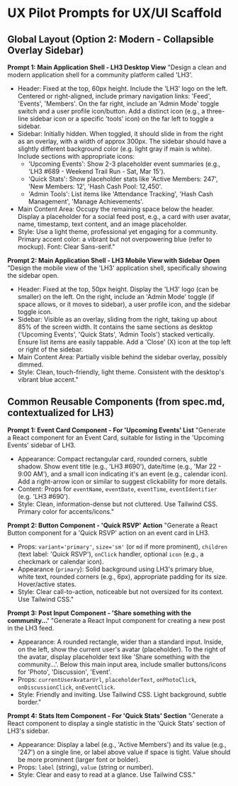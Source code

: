 # UX Pilot Prompts for UX/UI Scaffold

## Global Layout (Option 2: Modern - Collapsible Overlay Sidebar)

**Prompt 1: Main Application Shell - LH3 Desktop View**
"Design a clean and modern application shell for a community platform called 'LH3'.

- Header: Fixed at the top, 60px height. Include the 'LH3' logo on the left. Centered or right-aligned, include primary navigation links: 'Feed', 'Events', 'Members'. On the far right, include an 'Admin Mode' toggle switch and a user profile icon/button. Add a distinct icon (e.g., a three-line sidebar icon or a specific 'tools' icon) on the far left to toggle a sidebar.
- Sidebar: Initially hidden. When toggled, it should slide in from the right as an overlay, with a width of approx 300px. The sidebar should have a slightly different background color (e.g. light gray if main is white). Include sections with appropriate icons:
  - 'Upcoming Events': Show 2-3 placeholder event summaries (e.g., 'LH3 #689 - Weekend Trail Run - Sat, Mar 15').
  - 'Quick Stats': Show placeholder stats like 'Active Members: 247', 'New Members: 12', 'Hash Cash Pool: 12,450'.
  - 'Admin Tools': List items like 'Attendance Tracking', 'Hash Cash Management', 'Manage Achievements'.
- Main Content Area: Occupy the remaining space below the header. Display a placeholder for a social feed post, e.g., a card with user avatar, name, timestamp, text content, and an image placeholder.
- Style: Use a light theme, professional yet engaging for a community. Primary accent color: a vibrant but not overpowering blue (refer to mockup). Font: Clear Sans-serif."

**Prompt 2: Main Application Shell - LH3 Mobile View with Sidebar Open**
"Design the mobile view of the 'LH3' application shell, specifically showing the sidebar open.

- Header: Fixed at the top, 50px height. Display the 'LH3' logo (can be smaller) on the left. On the right, include an 'Admin Mode' toggle (if space allows, or it moves to sidebar), a user profile icon, and the sidebar toggle icon.
- Sidebar: Visible as an overlay, sliding from the right, taking up about 85% of the screen width. It contains the same sections as desktop ('Upcoming Events', 'Quick Stats', 'Admin Tools') stacked vertically. Ensure list items are easily tappable. Add a 'Close' (X) icon at the top left or right of the sidebar.
- Main Content Area: Partially visible behind the sidebar overlay, possibly dimmed.
- Style: Clean, touch-friendly, light theme. Consistent with the desktop's vibrant blue accent."

## Common Reusable Components (from spec.md, contextualized for LH3)

**Prompt 1: Event Card Component - For 'Upcoming Events' List**
"Generate a React component for an Event Card, suitable for listing in the 'Upcoming Events' sidebar of LH3.

- Appearance: Compact rectangular card, rounded corners, subtle shadow. Show event title (e.g., 'LH3 #690'), date/time (e.g., 'Mar 22 - 9:00 AM'), and a small icon indicating it's an event (e.g., calendar icon). Add a right-arrow icon or similar to suggest clickability for more details.
- Content: Props for `eventName`, `eventDate`, `eventTime`, `eventIdentifier` (e.g. 'LH3 #690').
- Style: Clean, information-dense but not cluttered. Use Tailwind CSS. Primary color for accents/icons."

**Prompt 2: Button Component - 'Quick RSVP' Action**
"Generate a React Button component for a 'Quick RSVP' action on an event card in LH3.

- Props: `variant='primary'`, `size='sm'` (or `md` if more prominent), `children` (text label: 'Quick RSVP'), `onClick` handler, optional `icon` (e.g., a checkmark or calendar icon).
- Appearance (`primary`): Solid background using LH3's primary blue, white text, rounded corners (e.g., 6px), appropriate padding for its size. Hover/active states.
- Style: Clear call-to-action, noticeable but not oversized for its context. Use Tailwind CSS."

**Prompt 3: Post Input Component - 'Share something with the community...'**
"Generate a React Input component for creating a new post in the LH3 feed.

- Appearance: A rounded rectangle, wider than a standard input. Inside, on the left, show the current user's avatar (placeholder). To the right of the avatar, display placeholder text like 'Share something with the community...'. Below this main input area, include smaller buttons/icons for 'Photo', 'Discussion', 'Event'.
- Props: `currentUserAvatarUrl`, `placeholderText`, `onPhotoClick`, `onDiscussionClick`, `onEventClick`.
- Style: Friendly and inviting. Use Tailwind CSS. Light background, subtle border."

**Prompt 4: Stats Item Component - For 'Quick Stats' Section**
"Generate a React component to display a single statistic in the 'Quick Stats' section of LH3's sidebar.

- Appearance: Display a label (e.g., 'Active Members') and its value (e.g., '247') on a single line, or label above value if space is tight. Value should be more prominent (larger font or bolder).
- Props: `label` (string), `value` (string or number).
- Style: Clear and easy to read at a glance. Use Tailwind CSS."
